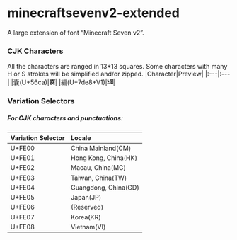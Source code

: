 # minecraftsevenv2-extended
A large extension of font “Minecraft Seven v2”.
### CJK Characters
All the characters are ranged in 13\*13 squares. Some characters with many H or S strokes will be simplified and/or zipped.
|Character|Preview|
|:---|:---|
|囊(U+56ca)|![U+56ca](https://github.com/cheny0y0/minecraftsevenv2-extended/blob/master/assets/glyphs/bmp/U+56ca.bmp?raw=true)|
|編(U+7de8+V1)|![U+7de8+V1](https://github.com/cheny0y0/minecraftsevenv2-extended/blob/master/assets/glyphs/bmp/U+7de8.bmp?raw=true)|
### Variation Selectors
##### For CJK characters and punctuations:
|Variation Selector|Locale|
|:---|:---|
|U+FE00|China Mainland(CM)|
|U+FE01|Hong Kong, China(HK)|
|U+FE02|Macau, China(MC)|
|U+FE03|Taiwan, China(TW)|
|U+FE04|Guangdong, China(GD)|
|U+FE05|Japan(JP)|
|U+FE06|(Reserved)|
|U+FE07|Korea(KR)|
|U+FE08|Vietnam(VI)
